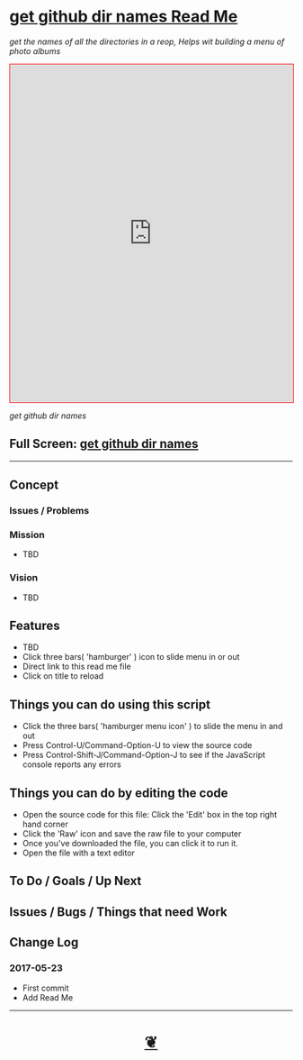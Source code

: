 <span style=display:none; >[You are now in a GitHub source code view - click this link to view Read Me file as a web page]( http://pushme-pullyou.github.io/tootoo/r3/utilities/get-github-dir-names/#tootoo/r3/utilities/get-github-dir-names/README.md "View file as a web page." ) </span>


<!--
<a href="https://pushme-pullyou.github.io/" >pushme-pullyou.github.io</a> &raquo;  <a href="https://pushme-pullyou.github.io/tootoo/" >tootoo</a> &raquo; </h3> <a href="https://pushme-pullyou.github.io/tootoo/r3/" >r3</a> &raquo; </h3> <a href="https://pushme-pullyou.github.io/tootoo/r3/utilities/" >utilities</a> &raquo; </h3>
-->

[get github dir names Read Me]( https://pushme-pullyou.github.io/#tootoo/r3/utilities/get-github-dir-names/README.md )
===
_get the names of all the directories in a reop, Helps wit building a menu of photo albums_

<!--
<img src="" style=display:none; width=800 >
-->

<iframe id=ifr src=https://pushme-pullyou.github.io/tootoo/r3/utilities/get-github-dir-names/index.html style="border: 1px solid red;" width=100% height=600px ></iframe>

_get github dir names_

## Full Screen: [ get github dir names ]( https://pushme-pullyou.github.io/tootoo/r3/utilities/get-github-dir-names/index.html )

***

## Concept

### Issues / Problems
<!--

The general format is an adaptation of the ideas developed in Alexander's _et al_ [A Pattern Language]( https://books.google.com/books?id=hwAHmktpk5IC&pg=PR10#v=onepage&q&f=false ) - as summarized on page 10.

Each pattern describes a problem which occurs over and over again in our environment, and then describes the core of the solution to that problem, in such a way that you can use this solution a million times over, without ever doing it the same way twice.

patterns are descriptions of common problems and proposal for the solutions that can be used repeatedly every time the problem is encountered and producing an different outcome.

-->

### Mission
<!-- a statement of a rationale, applicable now as well as in the future -->

* TBD

### Vision
<!--  a descriptive picture of a desired future state -->

* TBD


## Features

* TBD
* Click three bars( 'hamburger' ) icon to slide menu in or out
* Direct link to this read me file
* Click on title to reload


## Things you can do using this script


* Click the three bars( 'hamburger menu icon' ) to slide the menu in and out
* Press Control-U/Command-Option-U to view the source code
* Press Control-Shift-J/Command-Option-J to see if the JavaScript console reports any errors



## Things you can do by editing the code

* Open the source code for this file: Click the 'Edit' box in the top right hand corner
* Click the 'Raw' icon and save the raw file to your computer
* Once you've downloaded the file, you can click it to run it.
* Open the file with a text editor


<!--
## Users
_where used_

Intended for xxx

## Links of Interest
-->


## To Do / Goals / Up Next


## Issues / Bugs / Things that need Work


## Change Log

### 2017-05-23

* First commit
* Add Read Me


***

<h1 style=text-align:center;text-decoration:none;width:100%; ><a href=javascript:window.scrollTo(0,0); title='pushMe pullYou ~ your coming and going happy place' > ❦ </a></h1>

